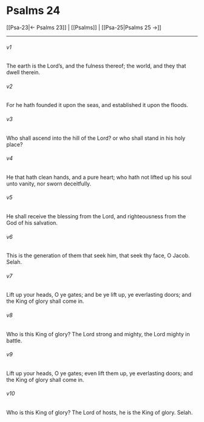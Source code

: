 # Psalms 24

[[Psa-23|← Psalms 23]] | [[Psalms]] | [[Psa-25|Psalms 25 →]]
***

###### v1
The earth is the Lord’s, and the fulness thereof; the world, and they that dwell therein.
###### v2
For he hath founded it upon the seas, and established it upon the floods.
###### v3
Who shall ascend into the hill of the Lord? or who shall stand in his holy place?
###### v4
He that hath clean hands, and a pure heart; who hath not lifted up his soul unto vanity, nor sworn deceitfully.
###### v5
He shall receive the blessing from the Lord, and righteousness from the God of his salvation.
###### v6
This is the generation of them that seek him, that seek thy face, O Jacob. Selah.
###### v7
Lift up your heads, O ye gates; and be ye lift up, ye everlasting doors; and the King of glory shall come in.
###### v8
Who is this King of glory? The Lord strong and mighty, the Lord mighty in battle.
###### v9
Lift up your heads, O ye gates; even lift them up, ye everlasting doors; and the King of glory shall come in.
###### v10
Who is this King of glory? The Lord of hosts, he is the King of glory. Selah. 
